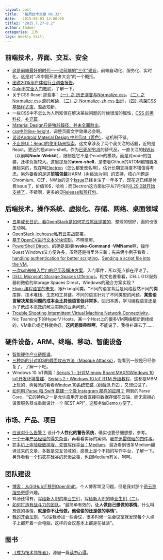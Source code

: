 ```yaml
---
layout: post
title:  "每周技术文章 No.33"
date:   2015-08-03 12:00:00
title2: "2015.7.27-8.2"
author: fadeer
categories: 工作
tags: Weekly Skill
---
```


前端技术，界面、交互、安全
----
* [这是前端最好的时代——论前端的“三化”建设](http://www.alloyteam.com/2015/07/zhe-shi-qian-duan-zui-hao-di-shi-dai-lun-qian-duan-di-san-hua-jian-she/)，前端自动化、服务化、实时化。这是对“JS中国开发者大会”的一个概括。
* [图说2015用户体验行业调查报告](http://cdc.tencent.com/?p=8575)。
* [Gulp不完全入门教程](http://segmentfault.com/a/1190000003041055)，了解一下。
* 关于CSS Reset 那些事：[（一）之 历史演变与Normalize.css](http://segmentfault.com/a/1190000003021766)，[（二）之 Normalize.css 源码解读](http://segmentfault.com/a/1190000003025718)，[（三）之 Normalize-zh.css 出炉](http://segmentfault.com/a/1190000003028985)，[（四）构架CSS基础样式库](http://segmentfault.com/a/1190000003055238)，温故知新。
* 一些CSS中不怎么为人所知但在解决某些问题的时候很溜的属性，[CSS 的黑科技](http://segmentfault.com/a/1190000003023537)，[补充篇](http://segmentfault.com/a/1190000003029085)。
* [Material Design只是独辟蹊径，并未全面胜出](http://colachan.com/post/3453)。
* [css中的line-height](http://segmentfault.com/a/1190000003038583)，调整页面文字效果必会啊。
* [谈谈Android Material Design 中的Tint（着色）](http://segmentfault.com/a/1190000003038675)，这机制不错。
* [不止是UI：React的使用场景探索](http://www.infoq.com/cn/articles/react-more-scenarios)，这文章涉及了两个我关注的话题，近的是React，更近的是atom-shell。作为[已死APPJS](https://github.com/appjs/appjs)的替代品，一直关注的[NW.js](https://github.com/nwjs/nw.js/)（以前叫**Node-Webkit**），限制是它不是个node的模块，而是对node的包装，迁移负担较大。这里提及的**atom-shell**，是借着Github的ATOM编辑器发展起来的，现在叫[Electron](https://github.com/atom/electron)（怎么都爱改名啊），估计长期支持度不错值得考虑。另外要看的是这**前端包装**对ARM（树莓派为例）的支持，核心问题是Chromium、CEF，NW.js的这个[Issue](https://github.com/nwjs/nw.js/issues/193)已经关注了一年多了，现在这已经是付费Issue了，价值10$，哈哈；而Electron这方面似乎从7月份的[0.29.0就开始支持了](https://github.com/atom/electron/releases/tag/v0.29.0)，不错啊，更多的见[Release和预打包](https://github.com/atom/electron/releases)。

后端技术，操作系统、虚拟化、存储、网络、桌面领域
----
* [五年成长日记，看OpenStack是如何完成屌丝逆袭的](http://mp.weixin.qq.com/s?__biz=MzA5MjA2MjgyNg==&mid=206713286&idx=1&sn=2926b903c8d22352f9d338d13f305673&3rd=MzA3MDU4NTYzMw==&scene=6#rd)，整理的很好，画的也很生动啊。
* [OpenStack Icehouse私有云实战部署](http://scholar.blog.51cto.com/9985645/1679385)。
* [基于OpenCV进行文本分块切割](http://boytnt.blog.51cto.com/966121/1679697)，不明觉厉。
* [PowerShell Direct](http://blogs.technet.com/b/virtualization/archive/2015/05/14/powershell-direct-running-powershell-inside-a-virtual-machine-from-the-hyper-v-host.aspx)，的确是直接**Invoke-Command -VMName**啊，操作Guest Windows又方便许多，虽然还是得里外三新；先来俩小例子看看：[handling authentication for better scripting](http://blogs.msdn.com/b/virtual_pc_guy/archive/2015/07/28/powershell-direct-handling-authentication-for-better-scripting.aspx)，[Sending a script file into the VM](http://blogs.msdn.com/b/virtual_pc_guy/archive/2015/07/29/sending-a-script-into-the-vm-using-powershell-direct.aspx)。
* [一次ssh被植入后门的经历及解决方案](http://lxshopping.blog.51cto.com/4542643/1679083)，入门事件，所以亮点都在评论了。
* [DELL Microsoft Storage Spaces Offerings](https://blog.workinghardinit.work/2015/07/27/dell-microsoft-storage-spaces-offerings/)，枪文也要看看，DELL G13服务器和微软的Storage Spaces Direct，Windows的融合方案实现？
* [Elixir: 编程语言的未来](http://blog.eood.cn/elixir?dba)，跟Erlang同类。“不同的语言背后是风格截然不同的类库群、技术堆栈、生态和工具链。不同的语言针对了不同类型的问题。**某些语言解决某些问题的成本会比其他语言低非常多**。回归本质，学习编程语言还是为了低成本高效的解决实际的业务问题。”
* [Trouble Shooting Intermittent Virtual Machine Network Connectivity](https://blog.workinghardinit.work/2015/07/30/trouble-shooting-intermittent-virtual-machine-network-connectivity/)，Nic Teaming下的HyperV Hosts，某一个Host上的很多VM网络都断断续续的，VM重启或迁移就会好。**这问题很典型啊**，不能说了，我得补课去了......

硬件设备，ARM、终端、移动、智能设备
----
<!--preview-end-->
* [智能硬件产业链图谱](http://zhidx.com/p/18975.html)。
* [三种新的针对IOS的假面攻击方法（Masque Attacks）](http://drops.wooyun.org/mobile/7431)，能看到一般是已经修复了，了解一下吧。
* Windows 10 IoT两篇：[Serials 1 - 针对Minnow Board MAX的Windows 10 IoT开发环境搭建](http://www.cnblogs.com/dearsj001/p/WindowsIoTMBM_1.html)、[Serials 2 - Windows 10 IoT RTM 升级教程](http://www.cnblogs.com/dearsj001/p/WindowsIoTRTM.html)，这都是MBM上玩的，树莓派的看看[Window 10系统安装（树莓派 Pi2）](http://www.cnblogs.com/yefanqiu/p/4475106.html)，又想试试了。
* [如何用 Parse 和 Swift 搭建一个像 Instagram 那样的应用？](http://segmentfault.com/a/1190000003032793) 用到的Parse Core，“它的特色之一是允许应用开发者直接将数据存储在云端，而无需担心设置服务器或重新设计一个 REST API”，这服务做Demo方便了。

市场、产品、项目
----
* [应该对什么告警？](http://segmentfault.com/a/1190000003021919) 设计**个人性化的警告系统**，确实也要仔细想想，参考。
* [一个十年产品经理的得失杂谈](http://www.woshipm.com/pmd/180134.html)，再看看实际的案例，[我在迅雷做砸的四件事](http://www.leiphone.com/news/201507/V46vzX2pwmxTQUso.html)。
* [在手机上体验极致排版，先锋写作平台：Medium](http://sspai.com/30440)，最近看到很多Medium翻译过来的文章，多数是交互领域的，感觉上是个不错的写作平台，了解一下。另外看看[一个码农在硅谷的悲惨故事](http://www.techug.com/silicon-valley)，也跟Medium有关，呵呵。

团队建设
----
* [博客：从GitHub迁移到OpenShift](http://sbzhouhao.net/2015/07/28/%E5%8D%9A%E5%AE%A2-%E4%BB%8EGitHub%E8%BF%81%E7%A7%BB%E5%88%B0OpenShift/)，个人博客常见问题，但是我对那个[奇云测服务](http://ce.cloud.360.cn/task)更感兴趣。
* 鸡汤还得有，[写给新入职的毕业生们](http://ticktick.blog.51cto.com/823160/1528437)，[写给新入职的毕业生们（二）](http://ticktick.blog.51cto.com/823160/1678948)。
* [如何打造有战斗力的团队](http://www.woshipm.com/pmd/182064.html)。“最简单有效的，**让人做自己想做的事情**。什么叫想做的事情，**就是你不让他做，他偷偷的还是做的事情**”。
* [我的开会法则](http://www1.taosay.net/index.php/2015/06/15/%E6%88%91%E7%9A%84%E5%BC%80%E4%BC%9A%E6%B3%95%E5%88%99-2/)，“以往我参加一些会议，很多时候一进会议室就发现每个人桌子上都开着一台电脑，这样的会议基本上都是在扯淡”。

图书
----
* [《成为技术领导者》](http://book.douban.com/subject/1132623/)，源自一篇[读书心得](http://blog.devtang.com/blog/2015/08/01/become-a-tech-leader-summary/)。



